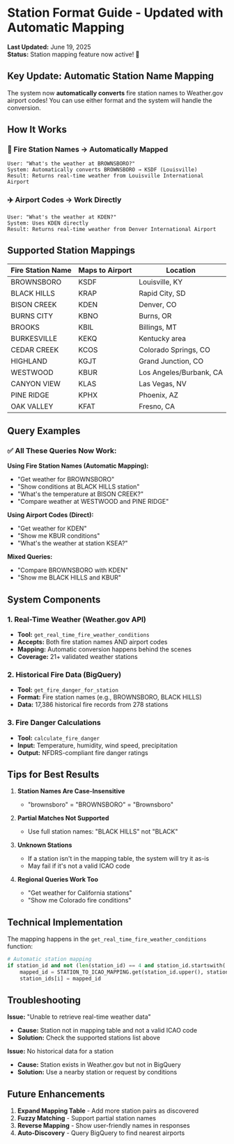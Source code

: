 # Station Format Guide - Updated with Automatic Mapping

**Last Updated:** June 19, 2025  
**Status:** Station mapping feature now active! 🎉

## Key Update: Automatic Station Name Mapping

The system now **automatically converts** fire station names to Weather.gov airport codes! You can use either format and the system will handle the conversion.

## How It Works

### 🎯 Fire Station Names → Automatically Mapped
```
User: "What's the weather at BROWNSBORO?"
System: Automatically converts BROWNSBORO → KSDF (Louisville)
Result: Returns real-time weather from Louisville International Airport
```

### ✈️ Airport Codes → Work Directly  
```
User: "What's the weather at KDEN?"
System: Uses KDEN directly
Result: Returns real-time weather from Denver International Airport
```

## Supported Station Mappings

| Fire Station Name | Maps to Airport | Location |
|------------------|-----------------|----------|
| BROWNSBORO | KSDF | Louisville, KY |
| BLACK HILLS | KRAP | Rapid City, SD |
| BISON CREEK | KDEN | Denver, CO |
| BURNS CITY | KBNO | Burns, OR |
| BROOKS | KBIL | Billings, MT |
| BURKESVILLE | KEKQ | Kentucky area |
| CEDAR CREEK | KCOS | Colorado Springs, CO |
| HIGHLAND | KGJT | Grand Junction, CO |
| WESTWOOD | KBUR | Los Angeles/Burbank, CA |
| CANYON VIEW | KLAS | Las Vegas, NV |
| PINE RIDGE | KPHX | Phoenix, AZ |
| OAK VALLEY | KFAT | Fresno, CA |

## Query Examples

### ✅ All These Queries Now Work:

**Using Fire Station Names (Automatic Mapping):**
- "Get weather for BROWNSBORO"
- "Show conditions at BLACK HILLS station"
- "What's the temperature at BISON CREEK?"
- "Compare weather at WESTWOOD and PINE RIDGE"

**Using Airport Codes (Direct):**
- "Get weather for KDEN"
- "Show me KBUR conditions"
- "What's the weather at station KSEA?"

**Mixed Queries:**
- "Compare BROWNSBORO with KDEN"
- "Show me BLACK HILLS and KBUR"

## System Components

### 1. Real-Time Weather (Weather.gov API)
- **Tool:** `get_real_time_fire_weather_conditions`
- **Accepts:** Both fire station names AND airport codes
- **Mapping:** Automatic conversion happens behind the scenes
- **Coverage:** 21+ validated weather stations

### 2. Historical Fire Data (BigQuery)
- **Tool:** `get_fire_danger_for_station`
- **Format:** Fire station names (e.g., BROWNSBORO, BLACK HILLS)
- **Data:** 17,386 historical fire records from 278 stations

### 3. Fire Danger Calculations
- **Tool:** `calculate_fire_danger`
- **Input:** Temperature, humidity, wind speed, precipitation
- **Output:** NFDRS-compliant fire danger ratings

## Tips for Best Results

1. **Station Names Are Case-Insensitive**
   - "brownsboro" = "BROWNSBORO" = "Brownsboro"

2. **Partial Matches Not Supported**
   - Use full station names: "BLACK HILLS" not "BLACK"

3. **Unknown Stations**
   - If a station isn't in the mapping table, the system will try it as-is
   - May fail if it's not a valid ICAO code

4. **Regional Queries Work Too**
   - "Get weather for California stations"
   - "Show me Colorado fire conditions"

## Technical Implementation

The mapping happens in the `get_real_time_fire_weather_conditions` function:

```python
# Automatic station mapping
if station_id and not (len(station_id) == 4 and station_id.startswith('K')):
    mapped_id = STATION_TO_ICAO_MAPPING.get(station_id.upper(), station_id)
    station_ids[i] = mapped_id
```

## Troubleshooting

**Issue:** "Unable to retrieve real-time weather data"
- **Cause:** Station not in mapping table and not a valid ICAO code
- **Solution:** Check the supported stations list above

**Issue:** No historical data for a station
- **Cause:** Station exists in Weather.gov but not in BigQuery
- **Solution:** Use a nearby station or request by conditions

## Future Enhancements

1. **Expand Mapping Table** - Add more station pairs as discovered
2. **Fuzzy Matching** - Support partial station names
3. **Reverse Mapping** - Show user-friendly names in responses
4. **Auto-Discovery** - Query BigQuery to find nearest airports